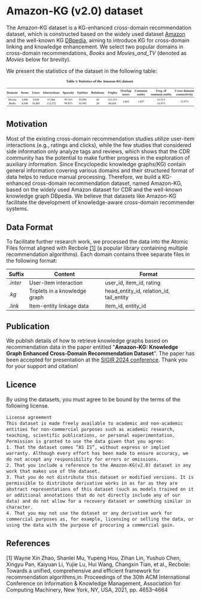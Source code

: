# Amazon-KG (v2.0) dataset

The Amazon-KG dataset is a KG-enhanced cross-domain recommendation dataset, which is constructed based on the widely used dataset [Amazon](https://nijianmo.github.io/amazon/index.html) and the well-known KG [DBpedia](http://dbpedia.org), aiming to introduce KG for cross-domain linking and knowledge enhancement. We select two popular domains in cross-domain recommendations, *Books* and *Movies\_and\_TV* (denoted as *Movies* below for brevity). 

We present the statistics of the dataset in the following table:

![Statistics of the Amazon-KG dataset](statistics.png)

## Motivation
Most of the existing cross-domain recommendation studies utilize user-item interactions (e.g., ratings and clicks), while the few studies that considered side information only analyze tags and reviews, which shows that the CDR community has the potential to make further progress in the exploration of auxiliary information. Since Encyclopedic knowledge graphs(KG) contain general information covering various domains and their structured format of data helps to reduce manual processing. Therefore, we build a KG-enhanced cross-domain recommendation dataset, named Amazon-KG, based on the widely used Amazon dataset for CDR and the well-known knowledge graph DBpedia. We believe that datasets like Amazon-KG facilitate the development of knowledge-aware cross-domain recommender systems.

## Data Format
To facilitate further research work, we processed the data into the Atomic Files format aligned with Recbole [[1]](#1) (a popular library containing multiple recommendation algorithms). Each domain contains three separate files in the following format:

| Suffix | Content | Format |
|---|---|---|
| *.inter* | User-item interaction | user_id, item_id, rating |
| *.kg* | Triplets in a knowledge graph | head_entity_id, relation_id, tail_entity|
| *.link* | Item-entity linkage data | item_id, entity_id|

## Publication
We publish details of how to retrieve knowledge graphs based on recommendation data in the paper entitled "**Amazon-KG: Knowledge Graph Enhanced Cross-Domain Recommendation Dataset**". The paper has been accepted for presentation at the [SIGIR 2024 conference](https://sigir-2024.github.io/program_papers.html). Thank you for your support and citation!

## Licence
By using the datasets, you must agree to be bound by the terms of the following license.
```
License agreement
This dataset is made freely available to academic and non-academic entities for non-commercial purposes such as academic research, teaching, scientific publications, or personal experimentation. Permission is granted to use the data given that you agree:
1. That the dataset comes “AS IS”, without express or implied warranty. Although every effort has been made to ensure accuracy, we do not accept any responsibility for errors or omissions. 
2. That you include a reference to the Amazon-KG(v2.0) dataset in any work that makes use of the dataset. 
3. That you do not distribute this dataset or modified versions. It is permissible to distribute derivative works in as far as they are abstract representations of this dataset (such as models trained on it or additional annotations that do not directly include any of our data) and do not allow for a recovery dataset or something similar in character.
4. That you may not use the dataset or any derivative work for commercial purposes as, for example, licensing or selling the data, or using the data with the purpose of procuring a commercial gain.
```
## References
<a id="1">[1]</a> Wayne Xin Zhao, Shanlei Mu, Yupeng Hou, Zihan Lin, Yushuo Chen, Xingyu
Pan, Kaiyuan Li, Yujie Lu, Hui Wang, Changxin Tian, et al., Recbole: Towards a unified, comprehensive and efficient framework for recommendation algorithms,in: Proceedings of the 30th ACM International Conference on Information & Knowledge Management, Association for Computing Machinery, New York, NY, USA, 2021, pp. 4653–4664
